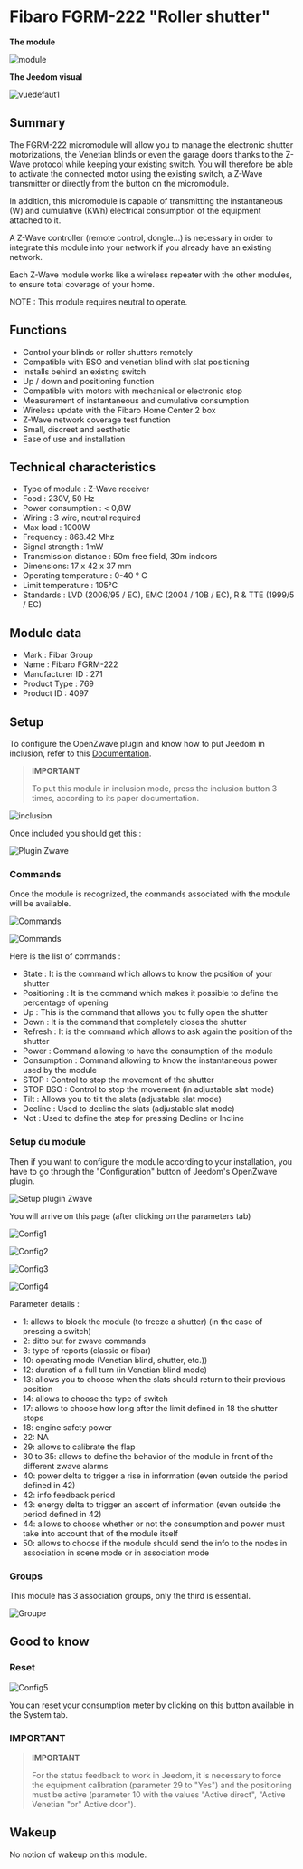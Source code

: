 # Fibaro FGRM-222 "Roller shutter"

**The module**

![module](images/fibaro.fgrm222/module.jpg)

**The Jeedom visual**

![vuedefaut1](images/fibaro.fgrm222/vuedefaut1.jpg)

## Summary

The FGRM-222 micromodule will allow you to manage the electronic shutter motorizations, the Venetian blinds or even the garage doors thanks to the Z-Wave protocol while keeping your existing switch. You will therefore be able to activate the connected motor using the existing switch, a Z-Wave transmitter or directly from the button on the micromodule.

In addition, this micromodule is capable of transmitting the instantaneous (W) and cumulative (KWh) electrical consumption of the equipment attached to it.

A Z-Wave controller (remote control, dongle…) is necessary in order to integrate this module into your network if you already have an existing network.

Each Z-Wave module works like a wireless repeater with the other modules, to ensure total coverage of your home.

NOTE : This module requires neutral to operate.

## Functions

-   Control your blinds or roller shutters remotely
-   Compatible with BSO and venetian blind with slat positioning
-   Installs behind an existing switch
-   Up / down and positioning function
-   Compatible with motors with mechanical or electronic stop
-   Measurement of instantaneous and cumulative consumption
-   Wireless update with the Fibaro Home Center 2 box
-   Z-Wave network coverage test function
-   Small, discreet and aesthetic
-   Ease of use and installation

## Technical characteristics

-   Type of module : Z-Wave receiver
-   Food : 230V, 50 Hz
-   Power consumption : &lt; 0,8W
-   Wiring : 3 wire, neutral required
-   Max load : 1000W
-   Frequency : 868.42 Mhz
-   Signal strength : 1mW
-   Transmission distance : 50m free field, 30m indoors
-   Dimensions: 17 x 42 x 37 mm
-   Operating temperature : 0-40 ° C
-   Limit temperature : 105°C
-   Standards : LVD (2006/95 / EC), EMC (2004 / 10B / EC), R & TTE (1999/5 / EC)

## Module data

-   Mark : Fibar Group
-   Name : Fibaro FGRM-222
-   Manufacturer ID : 271
-   Product Type : 769
-   Product ID : 4097

## Setup

To configure the OpenZwave plugin and know how to put Jeedom in inclusion, refer to this [Documentation](https://doc.jeedom.com/en_US/plugins/automation%20protocol/openzwave/).

> **IMPORTANT**
>
> To put this module in inclusion mode, press the inclusion button 3 times, according to its paper documentation.

![inclusion](images/fibaro.fgrm222/inclusion.jpg)

Once included you should get this :

![Plugin Zwave](images/fibaro.fgrm222/information.jpg)

### Commands

Once the module is recognized, the commands associated with the module will be available.

![Commands](images/fibaro.fgrm222/commandes.jpg)

![Commands](images/fibaro.fgrm222/commandes2.jpg)

Here is the list of commands :

-   State : It is the command which allows to know the position of your shutter
-   Positioning : It is the command which makes it possible to define the percentage of opening
-   Up : This is the command that allows you to fully open the shutter
-   Down : It is the command that completely closes the shutter
-   Refresh : It is the command which allows to ask again the position of the shutter
-   Power : Command allowing to have the consumption of the module
-   Consumption : Command allowing to know the instantaneous power used by the module
-   STOP : Control to stop the movement of the shutter
-   STOP BSO : Control to stop the movement (in adjustable slat mode)
-   Tilt : Allows you to tilt the slats (adjustable slat mode)
-   Decline : Used to decline the slats (adjustable slat mode)
-   Not : Used to define the step for pressing Decline or Incline

### Setup du module

Then if you want to configure the module according to your installation, you have to go through the "Configuration" button of Jeedom's OpenZwave plugin.

![Setup plugin Zwave](images/plugin/bouton_configuration.jpg)

You will arrive on this page (after clicking on the parameters tab)

![Config1](images/fibaro.fgrm222/config1.jpg)

![Config2](images/fibaro.fgrm222/config2.jpg)

![Config3](images/fibaro.fgrm222/config3.jpg)

![Config4](images/fibaro.fgrm222/config4.jpg)

Parameter details :

-   1: allows to block the module (to freeze a shutter) (in the case of pressing a switch)
-   2: ditto but for zwave commands
-   3: type of reports (classic or fibar)
-   10: operating mode (Venetian blind, shutter, etc.))
-   12: duration of a full turn (in Venetian blind mode)
-   13: allows you to choose when the slats should return to their previous position
-   14: allows to choose the type of switch
-   17: allows to choose how long after the limit defined in 18 the shutter stops
-   18: engine safety power
-   22: NA
-   29: allows to calibrate the flap
-   30 to 35: allows to define the behavior of the module in front of the different zwave alarms
-   40: power delta to trigger a rise in information (even outside the period defined in 42)
-   42: info feedback period
-   43: energy delta to trigger an ascent of information (even outside the period defined in 42)
-   44: allows to choose whether or not the consumption and power must take into account that of the module itself
-   50: allows to choose if the module should send the info to the nodes in association in scene mode or in association mode

### Groups

This module has 3 association groups, only the third is essential.

![Groupe](images/fibaro.fgrm222/groupe.jpg)

## Good to know

### Reset

![Config5](images/fibaro.fgrm222/config5.jpg)

You can reset your consumption meter by clicking on this button available in the System tab.

### IMPORTANT

> **IMPORTANT**
>
> For the status feedback to work in Jeedom, it is necessary to force the equipment calibration (parameter 29 to "Yes") and the positioning must be active (parameter 10 with the values "Active direct", "Active Venetian "or" Active door").


## Wakeup

No notion of wakeup on this module.
